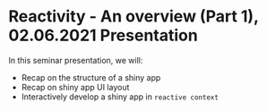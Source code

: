 # Reactivity - An overview (Part 1), 02.06.2021 Presentation  

In this seminar presentation, we will:  

- Recap on the structure of a shiny app 
- Recap on shiny app UI layout
- Interactively develop a shiny app in `reactive context`
    

